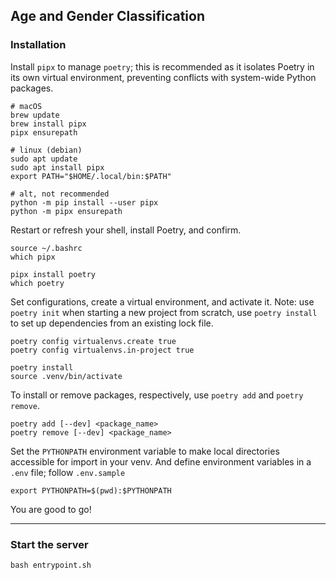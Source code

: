 ## Age and Gender Classification

### Installation

Install `pipx` to manage `poetry`; this is recommended as it isolates Poetry in its own virtual environment, preventing conflicts with system-wide Python packages.
    
    # macOS
    brew update
    brew install pipx
    pipx ensurepath

    # linux (debian)
    sudo apt update
    sudo apt install pipx
    export PATH="$HOME/.local/bin:$PATH"

    # alt, not recommended
    python -m pip install --user pipx
    python -m pipx ensurepath

Restart or refresh your shell, install Poetry, and confirm.

    source ~/.bashrc
    which pipx

    pipx install poetry
    which poetry

Set configurations, create a virtual environment, and activate it. Note: use `poetry init` when starting a new project from scratch, use `poetry install` to set up dependencies from an existing lock file.

    poetry config virtualenvs.create true
    poetry config virtualenvs.in-project true

    poetry install
    source .venv/bin/activate

To install or remove packages, respectively, use `poetry add` and `poetry remove`.

    poetry add [--dev] <package_name>
    poetry remove [--dev] <package_name>

Set the `PYTHONPATH` environment variable to make local directories accessible for import in your venv. And define environment variables in a `.env` file; follow `.env.sample`

    export PYTHONPATH=$(pwd):$PYTHONPATH

You are good to go!

---

### Start the server

    bash entrypoint.sh
